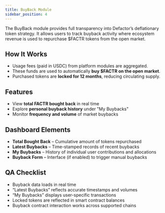 ```yaml
---
title: BuyBack Module
sidebar_position: 4
---
```


The BuyBack module provides full transparency into Defactor’s deflationary token strategy. It allows users to track buyback activity where ecosystem revenue is used to repurchase $FACTR tokens from the open market.

## How It Works

- Usage fees (paid in USDC) from platform modules are aggregated.
- These funds are used to automatically **buy $FACTR on the open market**.
- Purchased tokens are **locked for 12 months**, reducing circulating supply.

## Features

- View **total FACTR bought back** in real time
- Explore **personal buyback history** under "My Buybacks"
- Monitor **frequency and volume** of market buybacks

## Dashboard Elements

- **Total Bought Back** – Cumulative amount of tokens repurchased
- **Latest Buybacks** – Time-stamped records of recent buybacks
- **My Buybacks** – History of individual user contributions and allocations
- **Buyback Form** – Interface (if enabled) to trigger manual buybacks

## QA Checklist

- Buyback data loads in real time
- “Latest Buybacks” reflects accurate timestamps and volumes
- “My Buybacks” displays user-specific transactions
- Locked tokens are reflected in smart contract balances
- Buyback contract interaction works across supported chains
